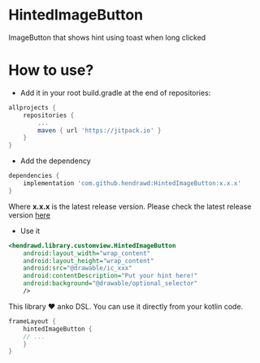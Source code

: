 # HintedImageButton

ImageButton that shows hint using toast when long clicked

# How to use?
- Add it in your root build.gradle at the end of repositories:
```gradle
allprojects {
	repositories {
		...
		maven { url 'https://jitpack.io' }
	}
}
```
- Add the dependency
```gradle
dependencies {
    implementation 'com.github.hendrawd:HintedImageButton:x.x.x'
}
```
Where **x.x.x** is the latest release version. Please check the latest release version [here](https://github.com/hendrawd/HintedImageButton/releases)
- Use it
```XML
<hendrawd.library.customview.HintedImageButton
	android:layout_width="wrap_content"
	android:layout_height="wrap_content"
	android:src="@drawable/ic_xxx"
	android:contentDescription="Put your hint here!"
	android:background="@drawable/optional_selector"
	/>
```
This library ❤️ anko DSL. You can use it directly from your kotlin code.
```kotlin
frameLayout { 
    hintedImageButton { 
	// ...
    }
}
```

